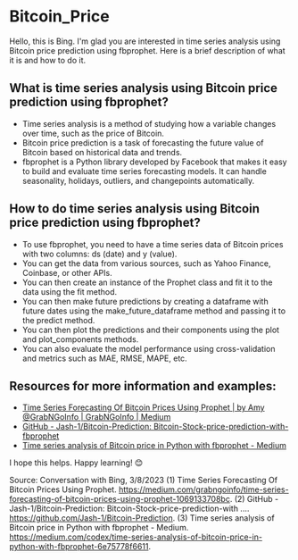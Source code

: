 # Bitcoin_Price
Hello, this is Bing. I'm glad you are interested in time series analysis using Bitcoin price prediction using fbprophet. Here is a brief description of what it is and how to do it.

## What is time series analysis using Bitcoin price prediction using fbprophet?

- Time series analysis is a method of studying how a variable changes over time, such as the price of Bitcoin.
- Bitcoin price prediction is a task of forecasting the future value of Bitcoin based on historical data and trends.
- fbprophet is a Python library developed by Facebook that makes it easy to build and evaluate time series forecasting models. It can handle seasonality, holidays, outliers, and changepoints automatically.

## How to do time series analysis using Bitcoin price prediction using fbprophet?

- To use fbprophet, you need to have a time series data of Bitcoin prices with two columns: ds (date) and y (value).
- You can get the data from various sources, such as Yahoo Finance, Coinbase, or other APIs.
- You can then create an instance of the Prophet class and fit it to the data using the fit method.
- You can then make future predictions by creating a dataframe with future dates using the make_future_dataframe method and passing it to the predict method.
- You can then plot the predictions and their components using the plot and plot_components methods.
- You can also evaluate the model performance using cross-validation and metrics such as MAE, RMSE, MAPE, etc.

## Resources for more information and examples:

- [Time Series Forecasting Of Bitcoin Prices Using Prophet | by Amy @GrabNGoInfo | GrabNGoInfo | Medium](https://medium.com/grabngoinfo/time-series-forecasting-of-bitcoin-prices-using-prophet-1069133708bc)
- [GitHub - Jash-1/Bitcoin-Prediction: Bitcoin-Stock-price-prediction-with-fbprophet](https://github.com/Jash-1/Bitcoin-Prediction)
- [Time series analysis of Bitcoin price in Python with fbprophet - Medium](https://medium.com/codex/time-series-analysis-of-bitcoin-price-in-python-with-fbprophet-6e75778f6611)

I hope this helps. Happy learning! 😊

Source: Conversation with Bing, 3/8/2023
(1) Time Series Forecasting Of Bitcoin Prices Using Prophet. https://medium.com/grabngoinfo/time-series-forecasting-of-bitcoin-prices-using-prophet-1069133708bc.
(2) GitHub - Jash-1/Bitcoin-Prediction: Bitcoin-Stock-price-prediction-with .... https://github.com/Jash-1/Bitcoin-Prediction.
(3) Time series analysis of Bitcoin price in Python with fbprophet - Medium. https://medium.com/codex/time-series-analysis-of-bitcoin-price-in-python-with-fbprophet-6e75778f6611.
